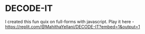 # DECODE-IT
I created this fun quix on full-forms with javascript.
Play it here - https://replit.com/@MahithaYellani/DECODE-IT?embed=1&output=1

